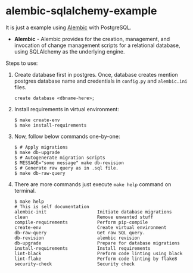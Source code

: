 # alembic-sqlalchemy-example

It is just a example using [Alembic](https://alembic.sqlalchemy.org/en/latest/) with PostgreSQL.
- **Alembic** - Alembic provides for the creation, management, and invocation of change management scripts for a relational database, using SQLAlchemy as the underlying engine.

Steps to use:
1. Create database first in postgres. Once, database creates mention postgres database name and credentials in `config.py` and `alembic.ini` files.
    ```postgres-sql
    create database <dbname-here>;
    ```
2. Install requirements in virtual environment:
   ```shell
   $ make create-env
   $ make install-requirements
   ```
3. Now, follow below commands one-by-one:
    ```shell
    $ # Apply migrations
    $ make db-upgrade
    $ # Autogenerate migration scripts
    $ MESSAGE="some message" make db-revision
    $ # Generate raw query as in .sql file. 
    $ make db-raw-query
    ```
4. There are more commands just execute `make help` command on terminal.
   ```shell
   $ make help
   # This is self documentation
   alembic-init                   Initiate database migrations
   clean                          Remove unwanted stuff
   compile-requirements           Perform pip-compile
   create-env                     Create virtual environment
   db-raw-query                   Get raw SQL query.
   db-revision                    alembic revision
   db-upgrade                     Prepare for database migrations
   install-requirements           Install requirements
   lint-black                     Preform code linting using black
   lint-flake                     Perform code linting by flake8
   security-check                 Security check
   ```